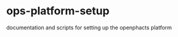 ops-platform-setup
==================

documentation and scripts for setting up the openphacts platform